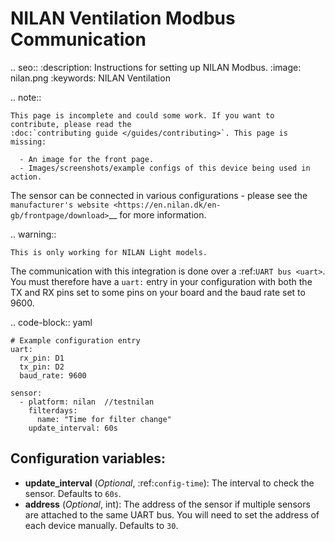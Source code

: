 NILAN Ventilation Modbus Communication
=====================================

.. seo::
    :description: Instructions for setting up NILAN Modbus.
    :image: nilan.png
    :keywords: NILAN Ventilation

.. note::

    This page is incomplete and could some work. If you want to contribute, please read the
    :doc:`contributing guide </guides/contributing>`. This page is missing:

      - An image for the front page.
      - Images/screenshots/example configs of this device being used in action.

The sensor can be connected in various configurations - please see the `manufacturer's website <https://en.nilan.dk/en-gb/frontpage/download>`__
for more information.

.. warning::

    This is only working for NILAN Light models.

The communication with this integration is done over a :ref:`UART bus <uart>`.
You must therefore have a ``uart:`` entry in your configuration with both the TX and RX pins set
to some pins on your board and the baud rate set to 9600.

.. code-block:: yaml

    # Example configuration entry
    uart:
      rx_pin: D1
      tx_pin: D2
      baud_rate: 9600

    sensor:
      - platform: nilan  //testnilan
        filterdays:
          name: "Time for filter change"
        update_interval: 60s

Configuration variables:
------------------------


- **update_interval** (*Optional*, :ref:`config-time`): The interval to check the
  sensor. Defaults to ``60s``.
- **address** (*Optional*, int): The address of the sensor if multiple sensors are attached to
  the same UART bus. You will need to set the address of each device manually. Defaults to ``30``.


